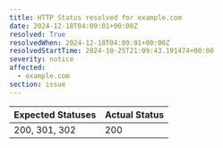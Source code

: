 ```yaml
---
title: HTTP Status resolved for example.com
date: 2024-12-18T04:09:01+00:00Z
resolved: True
resolvedWhen: 2024-12-18T04:09:01+00:00Z
resolvedStartTime: 2024-10-25T21:09:43.191474+00:00
severity: notice
affected:
  - example.com
section: issue
---
```


| Expected Statuses | Actual Status  |
|-------------------|----------------|
| 200, 301, 302 | 200 |
